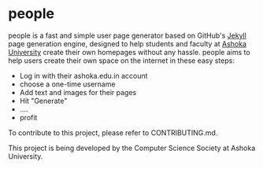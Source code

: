 people
======

people is a fast and simple user page generator based on GitHub's [Jekyll](http://jekyllrb.com) page generation engine, designed to help students and faculty at [Ashoka University](http://ashoka.edu.in) create their own homepages without any hassle. people aims to help users create their own space on the internet in these easy steps:

- Log in with their ashoka.edu.in account
- choose a one-time username
- Add text and images for their pages
- Hit "Generate"
- ....
- profit

To contribute to this project, please refer to CONTRIBUTING.md.

This project is being developed by the Computer Science Society at Ashoka University.
